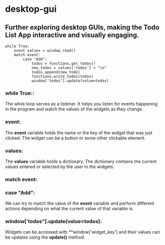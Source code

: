 # desktop-gui

## Further exploring desktop GUIs, making the Todo List App interactive and visually engaging.

```
while True:
    event values = window.read()
    match event:
        case "Add":
            todos = functions.get_todos()
            new_todos = values['todos'] + "\n"
            todos.append(new_todo)
            functions.write_todos(todos)
            window['todos"].update(value=todos)
```

### while True::
The while loop serves as a listener. It helps you listen for events happening in the program and watch the values of the widgets as they change.

### event:
The **event** variable holds the name or the key of the widget that was just clicked. The widget can be a button or some other clickable element.

### values:
The **values** variable holds a dictionary. The dictionary contains the current values entered or selected by the user in the widgets.

 ###     match event:
###        case "Add":
We can try to match the value of the **event** variable and perform different actions depending on what the current value of that variable is.

### window['todos"].update(value=todos):
Widgets can be accessed with **window['widget_key'] and their values can be updates using the **update()** method.